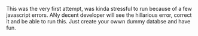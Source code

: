 This was the very first attempt, was kinda stressful to run because of a few javascript errors. ANy decent developer will see the hillarious error, correct it and be able to run this. Just create your owwn dummy databse and have fun.
